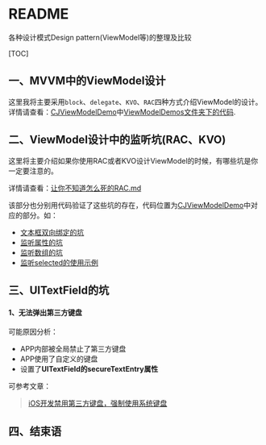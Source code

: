 # README
各种设计模式Design pattern(ViewModel等)的整理及比较

[TOC]



## 一、MVVM中的ViewModel设计

这里我将主要采用`block`、`delegate`、`KVO`、`RAC`四种方式介绍ViewModel的设计。
详情请查看：[CJViewModelDemo](./CJViewModelDemo)中[ViewModelDemos文件夹下的代码](./CJViewModelDemo/CJViewModelDemo/ViewModelDemos).



## 二、ViewModel设计中的监听坑(RAC、KVO)
这里将主要介绍如果你使用RAC或者KVO设计ViewModel的时候，有哪些坑是你一定要注意的。

详情请查看：[让你不知道怎么死的RAC.md](./让你不知道怎么死的RAC.md)

该部分也分别用代码验证了这些坑的存在，代码位置为[CJViewModelDemo](./CJViewModelDemo)中对应的部分。如：

* [文本框双向绑定的坑](./CJViewModelDemo/CJViewModelDemo/BindTextFieldDemo(文本框绑定))
* [监听属性的坑](./CJViewModelDemo/CJViewModelDemo/BindPropertyDemo(监听属性的时机))
* [监听数组的坑](./CJViewModelDemo/CJViewModelDemo/ListenArrayDemo(监听数组))
* [监听selected的使用示例](./CJViewModelDemo/CJViewModelDemo/ListenSelectedDemo)



## 三、UITextField的坑
#### 1、无法弹出第三方键盘

可能原因分析：

* APP内部被全局禁止了第三方键盘
* APP使用了自定义的键盘
* 设置了**UITextField的secureTextEntry属性**

可参考文章：

> [iOS开发禁用第三方键盘，强制使用系统键盘](https://www.jianshu.com/p/35219655d187)



## 四、结束语